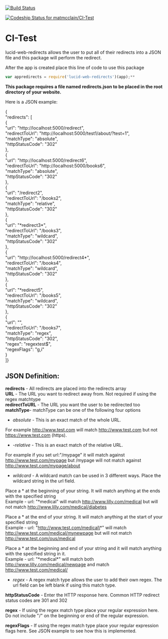 [![Build Status](https://travis-ci.org/matmcclain/CI-Test.svg?branch=master)](https://travis-ci.org/matmcclain/CI-Test)

[ ![Codeship Status for matmcclain/CI-Test](https://codeship.com/projects/050741e0-6333-0134-4c80-6e50d6d701bc/status?branch=master)](https://codeship.com/projects/175298)
# CI-Test
lucid-web-redirects allows the user to put all of their redirects into a JSON file and this package will perform the redirect.

After the app is created place this line of code to use this package  
  
```javascript
var appredirects = require('lucid-web-redirects')(app);**
```

**This package requires a file named redirects.json to be placed in the root directory of your website.**

Here is a JSON example: 

{  
    "redirects": [  
        {  
            "url": "http://localhost:5000/redirect",  
            "redirectToUrl": "http://localhost:5000/test1/about/?test=1",  
            "matchType": "absolute",  
            "httpStatusCode": "302"  
	},  
        {  
            "url": "http://localhost:5000/redirect6",  
            "redirectToUrl": "http://localhost:5000/books6",  
            "matchType": "absolute",  
            "httpStatusCode": "302"  
	},  
        {  
            "url": "/redirect2",  
            "redirectToUrl": "/books2",  
            "matchType": "relative",  
            "httpStatusCode": "302"  
	},  
        {  
            "url": "\*redirect3\*",  
            "redirectToUrl": "/books3",  
            "matchType": "wildcard",  
            "httpStatusCode": "302"  
	},  
        {  
            "url": "http://localhost:5000/redirect4*",  
            "redirectToUrl": "/books4",  
            "matchType": "wildcard",  
            "httpStatusCode": "302"  
	},  
        {  
            "url": "\*redirect5",  
            "redirectToUrl": "/books5",  
            "matchType": "wildcard",  
            "httpStatusCode": "302"  
	},  
        {  
            "url": "",  
            "redirectToUrl": "/books7",  
            "matchType": "regex",  
            "httpStatusCode": "302",  
            "regex": "regextest$",  
            "regexFlags": "g,i"  
	}  
]}  



## JSON Definition:  
  
**redirects** - All redirects are placed into the redirects array   
**URL** - The URL you want to redirect away from.  Not required if using the regex matchtype  
**redirectToURL** - The URL you want the user to be redirected too  
**matchType**- matchType can be one of the following four options  
  
* *absolute* - This is an exact match of the whole URL.  

For example http://www.test.com will match http://www.test.com but not  https://www.test.com (https).  
  
* -*relative* -  This is an exact match of the relative URL.  

For example if you set url:"/mypage" it will match against http://www.test.com/mypage 
but /mypage will not match against http://www.test.com/mypage/about  
  
* *wildcard* -  A wildcard match can be used in 3 different ways. Place the wildcard string in the url field.  
 
Place a \* at the beginning of your string. It will match anything at the ends with the specified string  
Example - url: "\*medical" will match http://www.lilly.com/medical but will not match http://www.lilly.com/medical/diabetes  

Place a \* at the end of your string.  It will match anything at the start of your specified string  
Example - url: "http://www.test.com/medical\*" will match http://www.test.com/medical/mynewpage but will not match http://www.test.com/ous/medical  

Place a \* at the beginning and end of your string and it will match anything with the specified string in it.  
Example - url: "\*medical\*" will match both http://www.lilly.com/medical/newpage and match http://www.test.com/medical/  
  
* *regex* - A regex match type allows the user to add their own regex.  The url field can be left blank if using this match type.  
  
**httpStatusCode** - Enter the HTTP response here.  Common HTTP redirect status codes are 301 and 302  
  
**regex** - If using the regex match type place your regular expression here.  Do not include "/" on the beginning or end of the regular expression.    
  
**regexFlags** - If using the regex match type place your regular expression flags here.  See JSON example to see how this is implemented.  
